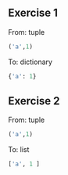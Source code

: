 ## Exercise 1
From: tuple
```python
('a',1)
```

To: dictionary
``` python
{'a': 1}
```

## Exercise 2
From: tuple
```python
('a',1)
```

To: list
``` python
['a', 1 ]
```
